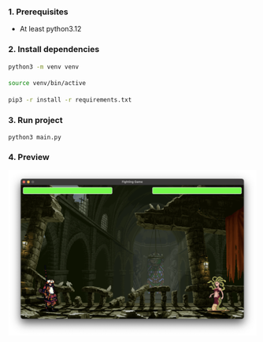 ### 1. Prerequisites

- At least python3.12

### 2. Install dependencies

```bash
python3 -m venv venv

source venv/bin/active

pip3 -r install -r requirements.txt 
```

### 3. Run project

```
python3 main.py
```

### 4. Preview

![image](./preview/battle.png)